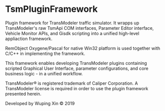 # TsmPluginFramework
Plugin framework for TransModeler traffic simulator. It wrapps up TransModeler's raw TsmApi COM interfaces, Parameter Editor interface, Vehicle Monitor APIs, and Gisdk scripting into a unified high-level appliaction framework. 

RemObject Oxygene/Pascal for native Win32 platform is used together with C/C++ in implementing the framework.

This framework enables developing TransModeler plugins containing scripted Graphical User Interface, parameter configurations, and core business logic - in a unified workflow.

TransModeler® is registered trademark of Caliper Corporation. A TransModeler license is required in order to use the plugin framework presented herein. 

Developed by Wuping Xin © 2019

